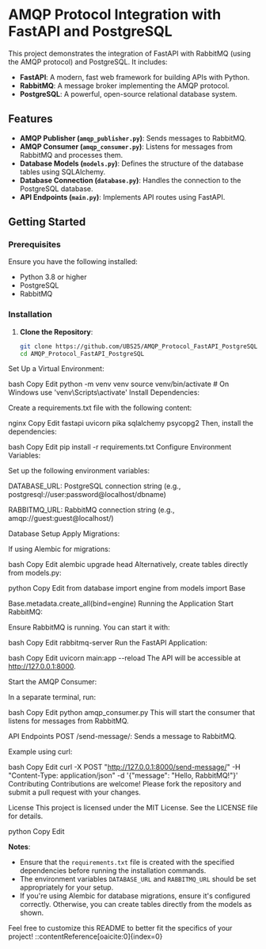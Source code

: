 # AMQP Protocol Integration with FastAPI and PostgreSQL

This project demonstrates the integration of FastAPI with RabbitMQ (using the AMQP protocol) and PostgreSQL. It includes:

- **FastAPI**: A modern, fast web framework for building APIs with Python.
- **RabbitMQ**: A message broker implementing the AMQP protocol.
- **PostgreSQL**: A powerful, open-source relational database system.

## Features

- **AMQP Publisher (`amqp_publisher.py`)**: Sends messages to RabbitMQ.
- **AMQP Consumer (`amqp_consumer.py`)**: Listens for messages from RabbitMQ and processes them.
- **Database Models (`models.py`)**: Defines the structure of the database tables using SQLAlchemy.
- **Database Connection (`database.py`)**: Handles the connection to the PostgreSQL database.
- **API Endpoints (`main.py`)**: Implements API routes using FastAPI.

## Getting Started

### Prerequisites

Ensure you have the following installed:

- Python 3.8 or higher
- PostgreSQL
- RabbitMQ

### Installation

1. **Clone the Repository**:

   ```bash
   git clone https://github.com/UBS25/AMQP_Protocol_FastAPI_PostgreSQL.git
   cd AMQP_Protocol_FastAPI_PostgreSQL
Set Up a Virtual Environment:

bash
Copy
Edit
python -m venv venv
source venv/bin/activate  # On Windows use 'venv\Scripts\activate'
Install Dependencies:

Create a requirements.txt file with the following content:

nginx
Copy
Edit
fastapi
uvicorn
pika
sqlalchemy
psycopg2
Then, install the dependencies:

bash
Copy
Edit
pip install -r requirements.txt
Configure Environment Variables:

Set up the following environment variables:

DATABASE_URL: PostgreSQL connection string (e.g., postgresql://user:password@localhost/dbname)

RABBITMQ_URL: RabbitMQ connection string (e.g., amqp://guest:guest@localhost/)

Database Setup
Apply Migrations:

If using Alembic for migrations:

bash
Copy
Edit
alembic upgrade head
Alternatively, create tables directly from models.py:

python
Copy
Edit
from database import engine
from models import Base

Base.metadata.create_all(bind=engine)
Running the Application
Start RabbitMQ:

Ensure RabbitMQ is running. You can start it with:

bash
Copy
Edit
rabbitmq-server
Run the FastAPI Application:

bash
Copy
Edit
uvicorn main:app --reload
The API will be accessible at http://127.0.0.1:8000.

Start the AMQP Consumer:

In a separate terminal, run:

bash
Copy
Edit
python amqp_consumer.py
This will start the consumer that listens for messages from RabbitMQ.

API Endpoints
POST /send-message/: Sends a message to RabbitMQ.

Example using curl:

bash
Copy
Edit
curl -X POST "http://127.0.0.1:8000/send-message/" -H "Content-Type: application/json" -d '{"message": "Hello, RabbitMQ!"}'
Contributing
Contributions are welcome! Please fork the repository and submit a pull request with your changes.

License
This project is licensed under the MIT License. See the LICENSE file for details.

python
Copy
Edit

**Notes**:

- Ensure that the `requirements.txt` file is created with the specified dependencies before running the installation commands.
- The environment variables `DATABASE_URL` and `RABBITMQ_URL` should be set appropriately for your setup.
- If you're using Alembic for database migrations, ensure it's configured correctly. Otherwise, you can create tables directly from the models as shown.

Feel free to customize this README to better fit the specifics of your project!
::contentReference[oaicite:0]{index=0}

